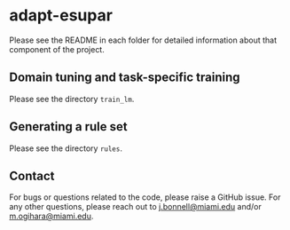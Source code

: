 # adapt-esupar

Please see the README in each folder for detailed information about that component of the project.

## Domain tuning and task-specific training

Please see the directory `train_lm`.

## Generating a rule set

Please see the directory `rules`.

## Contact

For bugs or questions related to the code, please raise a GitHub issue. For any other questions, please reach out to [j.bonnell@miami.edu](mailto:j.bonnell@miami.edu) and/or [m.ogihara@miami.edu](mailto:m.ogihara@miami.edu).
